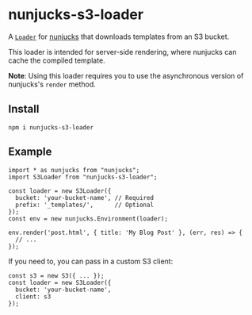 # nunjucks-s3-loader

A [`Loader`](https://mozilla.github.io/nunjucks/api.html#loader) for [nunjucks](https://mozilla.github.io/nunjucks/) that downloads templates from an S3 bucket.

This loader is intended for server-side rendering, where nunjucks can cache the compiled template.

**Note**: Using this loader requires you to use the asynchronous version of nunjucks's `render` method.

## Install

```
npm i nunjucks-s3-loader
```

## Example

```
import * as nunjucks from "nunjucks";
import S3Loader from "nunjucks-s3-loader";

const loader = new S3Loader({
  bucket: 'your-bucket-name', // Required
  prefix: '_templates/',      // Optional
});
const env = new nunjucks.Environment(loader);

env.render('post.html', { title: 'My Blog Post' }, (err, res) => {
  // ...
});
```

If you need to, you can pass in a custom S3 client:

```
const s3 = new S3({ ... });
const loader = new S3Loader({
  bucket: 'your-bucket-name',
  client: s3
});
```
